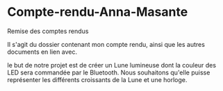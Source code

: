 # Compte-rendu-Anna-Masante
Remise des comptes rendus

Il s'agit du dossier contenant mon compte rendu, ainsi que les autres documents en lien avec.

le but de notre projet est de créer un Lune lumineuse dont la couleur des LED sera commandée par le Bluetooth.
Nous souhaitons qu'elle puisse représenter les différents croissants de la Lune et une horloge.

